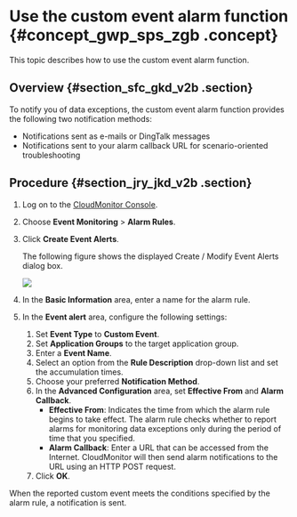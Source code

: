 # Use the custom event alarm function {#concept_gwp_sps_zgb .concept}

This topic describes how to use the custom event alarm function.

## Overview {#section_sfc_gkd_v2b .section}

To notify you of data exceptions, the custom event alarm function provides the following two notification methods:

-   Notifications sent as e-mails or DingTalk messages
-   Notifications sent to your alarm callback URL for scenario-oriented troubleshooting

## Procedure {#section_jry_jkd_v2b .section}

1.  Log on to the [CloudMonitor Console](https://partners-intl.console.aliyun.com/#/cms).
2.  Choose **Event Monitoring** \> **Alarm Rules**.
3.  Click **Create Event Alerts**.

    The following figure shows the displayed Create / Modify Event Alerts dialog box.

    ![](http://static-aliyun-doc.oss-cn-hangzhou.aliyuncs.com/assets/img/135623/155244183640129_en-US.png)

4.  In the **Basic Information** area, enter a name for the alarm rule.
5.  In the **Event alert** area, configure the following settings:
    1.  Set **Event Type** to **Custom Event**.
    2.  Set **Application Groups** to the target application group.
    3.  Enter a **Event Name**.
    4.  Select an option from the **Rule Description** drop-down list and set the accumulation times.
    5.  Choose your preferred **Notification Method**.
    6.  In the **Advanced Configuration** area, set **Effective From** and **Alarm Callback**.
        -   **Effective From**: Indicates the time from which the alarm rule begins to take effect. The alarm rule checks whether to report alarms for monitoring data exceptions only during the period of time that you specified.
        -   **Alarm Callback**: Enter a URL that can be accessed from the Internet. CloudMonitor will then send alarm notifications to the URL using an HTTP POST request.
    7.  Click **OK**.

When the reported custom event meets the conditions specified by the alarm rule, a notification is sent.

